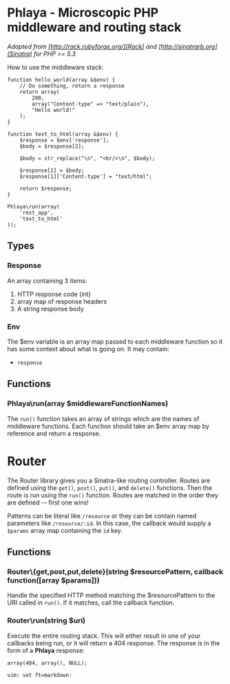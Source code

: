 Phlaya - Microscopic PHP middleware and routing stack
======

*Adapted from [http://rack.rubyforge.org/](Rack) and [http://sinatrarb.org](Sinatra) for PHP >= 5.3*


How to use the middleware stack:

    function hello_world(array &$env) {
        // Do something, return a response
        return array(
            200,
            array("Content-type" => "text/plain"),
            "Hello world!"
        );
    }

    function text_to_html(array &$env) {
        $response = $env['response'];
        $body = $response[2];

        $body = str_replace("\n", "<br/>\n", $body);

        $response[2] = $body;
        $response[1]['Content-type'] = "text/html";

        return $response;
    }

    Phlaya\run(array(
        'rest_app',
        'text_to_html'
    ));

Types
-----

### Response
An array containing 3 items:

1. HTTP response code (int)
2. array map of response headers
3. A string response body

### Env
The $env variable is an array map passed to each middleware function so it has some
context about what is going on. It may contain:

- `response`

Functions
---------

### Phlaya\run(array $middlewareFunctionNames)
The `run()` function takes an array of strings which are the names of
middleware functions. Each function should take an $env array map by
reference and return a response.

Router
======
The Router library gives you a Sinatra-like routing controller. Routes are defined using the 
`get()`, `post()`, `put()`, and `delete()` functions. Then the route is run using the `run()`
function.  Routes are matched in the order they are defined -- first one wins!

Patterns can be literal like `/resource` or they can be contain named parameters like 
`/resource/:id`.  In this case, the callback would supply a `$params` array map containing the `id`
key.

Functions
---------

### Router\\{get,post,put,delete}(string $resourcePattern, callback function([array $params]))
Handle the specified HTTP method matching the $resourcePattern to the URI called in `run()`.
If it matches, call the callback function.

### Router\run(string $uri)
Execute the entire routing stack. This will either result in one of your callbacks being run,
or it will return a 404 response.  The response is in the form of a **Phlaya** response:

    array(404, array(), NULL);

`vim: set ft=markdown:`